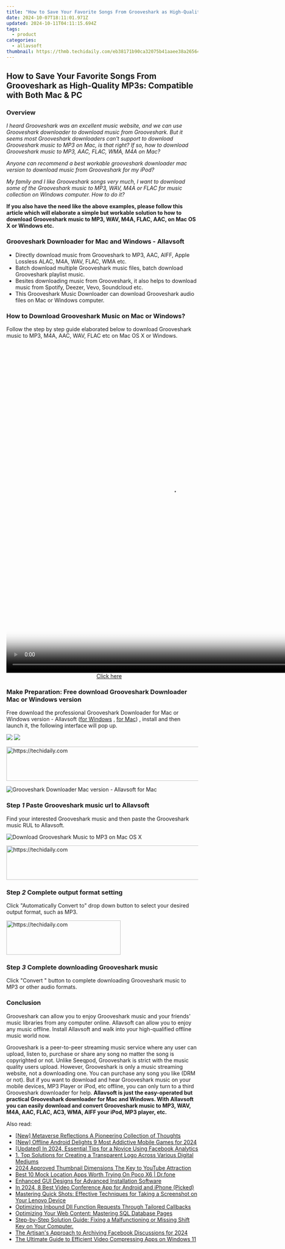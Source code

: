```yaml
---
title: "How to Save Your Favorite Songs From Grooveshark as High-Quality MP3s: Compatible with Both Mac & PC"
date: 2024-10-07T18:11:01.971Z
updated: 2024-10-11T04:11:15.694Z
tags:
  - product
categories:
  - allavsoft
thumbnail: https://thmb.techidaily.com/eb38171b90ca32075b41aaee38a26564bdab0e720e595c798abbf52d66cb7d09.jpg
---
```


## How to Save Your Favorite Songs From Grooveshark as High-Quality MP3s: Compatible with Both Mac & PC

### Overview

_I heard Grooveshark was an excellent music website, and we can use Grooveshark downloader to download music from Grooveshark. But it seems most Grooveshark downloaders can't support to download Grooveshark music to MP3 on Mac, is that right? If so, how to download Grooveshark music to MP3, AAC, FLAC, WMA, M4A on Mac?_

_Anyone can recommend a best workable grooveshark downloader mac version to download music from Grooveshark for my iPod?_

_My family and I like Grooveshark songs very much, I want to download some of the Grooveshark music to MP3, WAV, M4A or FLAC for music collection on Windows computer. How to do it?_

**If you also have the need like the above examples, please follow this article which will elaborate a simple but workable solution to how to download Grooveshark music to MP3, WAV, M4A, FLAC, AAC, on Mac OS X or Windows etc.**

### Grooveshark Downloader for Mac and Windows - Allavsoft

* Directly download music from Grooveshark to MP3, AAC, AIFF, Apple Lossless ALAC, M4A, WAV, FLAC, WMA etc.
* Batch download multiple Grooveshark music files, batch download Grooveshark playlist music.
* Besites downloading music from Grooveshark, it also helps to download music from Spotify, Deezer, Vevo, Soundcloud etc.
* This Grooveshark Music Downloader can download Grooveshark audio files on Mac or Windows computer.

### How to Download Grooveshark Music on Mac or Windows?

Follow the step by step guide elaborated below to download Grooveshark music to MP3, M4A, AAC, WAV, FLAC etc on Mac OS X or Windows.

<!-- affiliate ads begin -->
<span id="1834906">
					<video width="864" height="864" style="cursor:pointer"
           poster="//a.impactradius-go.com/display-clicktoplayimage/1834906.png"
           onclick="if(!this.playClicked){this.play();this.setAttribute('controls',true);this.playClicked=true;}">
	   <source src="//a.impactradius-go.com/display-ad/16836-1834906">
	   <img src="//a.impactradius-go.com/display-clicktoplayimage/1834906.png" style="border: none; height: 100%; width: 100%; object-fit: contain">
	</video>
	<div style="width:540px;text-align:center"><a href="javascript:window.open(decodeURIComponent('https%3A%2F%2F25home.pxf.io%2Fc%2F5597632%2F1834906%2F16836'), '_blank');void(0);">Click here</a></div>
</span>
<img height="0" width="0" src="https://imp.pxf.io/i/5597632/1834906/16836" style="position:absolute;visibility:hidden;" border="0" />
<!-- affiliate ads end -->

### Make Preparation: Free download Grooveshark Downloader Mac or Windows version

Free download the professional Grooveshark Downloader for Mac or Windows version - Allavsoft ([for Windows](https://tools.techidaily.com/allavsoft/products/) , [for Mac](https://tools.techidaily.com/allavsoft/products/)) , install and then launch it, the following interface will pop up.

[![](https://www.allavsoft.com/how-to/../images/how-to/free-download-win.jpg)](https://tools.techidaily.com/allavsoft/products/) [![](https://www.allavsoft.com/how-to/../images/how-to/free-download-mac.jpg)](https://tools.techidaily.com/allavsoft/products/)

<!-- affiliate ads begin -->
<a href="https://aligracehair.sjv.io/c/5597632/2006960/19272" target="_top" id="2006960">
  <img src="//a.impactradius-go.com/display-ad/19272-2006960" border="0" alt="https://techidaily.com" width="728" height="90"/>
</a>
<img height="0" width="0" src="https://aligracehair.sjv.io/i/5597632/2006960/19272" style="position:absolute;visibility:hidden;" border="0" />
<!-- affiliate ads end -->

![Grooveshark Downloader Mac version - Allavsoft for Mac](https://www.allavsoft.com/how-to/../images/allavsoft-mac/screen-shot-600.jpg)

### Step _1_ Paste Grooveshark music url to Allavsoft

Find your interested Grooveshark music and then paste the Grooveshark music RUL to Allavsoft.

![Download Grooveshark Music to MP3 on Mac OS X](https://www.allavsoft.com/how-to/../images/how-to/grooveshark-downloader-mac/download-grooveshark-music-on-mac.jpg)

<!-- affiliate ads begin -->
<a href="https://appsumo.8odi.net/c/5597632/2075476/7443" target="_top" id="2075476">
  <img src="//a.impactradius-go.com/display-ad/7443-2075476" border="0" alt="https://techidaily.com" width="728" height="90"/>
</a>
<img height="0" width="0" src="https://appsumo.8odi.net/i/5597632/2075476/7443" style="position:absolute;visibility:hidden;" border="0" />
<!-- affiliate ads end -->

### Step _2_ Complete output format setting

Click "Automatically Convert to" drop down button to select your desired output format, such as MP3.

<!-- affiliate ads begin -->
<a href="https://aligracehair.sjv.io/c/5597632/1896555/19272" target="_top" id="1896555">
  <img src="//a.impactradius-go.com/display-ad/19272-1896555" border="0" alt="https://techidaily.com" width="300" height="90"/>
</a>
<img height="0" width="0" src="https://aligracehair.sjv.io/i/5597632/1896555/19272" style="position:absolute;visibility:hidden;" border="0" />
<!-- affiliate ads end -->

### Step _3_ Complete downloading Grooveshark music

Click "Convert " button to complete downloading Grooveshark music to MP3 or other audio formats.

### Conclusion

Grooveshark can allow you to enjoy Grooveshark music and your friends' music libraries from any computer online. Allavsoft can allow you to enjoy any music offline. Install Allavsoft and walk into your high-qualified offline music world now.

Grooveshark is a peer-to-peer streaming music service where any user can upload, listen to, purchase or share any song no matter the song is copyrighted or not. Unlike Seeqpod, Grooveshark is strict with the music quality users upload. However, Grooveshark is only a music streaming website, not a downloading one. You can purchase any song you like (DRM or not). But if you want to download and hear Grooveshark music on your mobile devices, MP3 Player or iPod, etc offline, you can only turn to a third Grooveshark downloader for help. **Allavsoft is just the easy-operated but practical Grooveshark downloader for Mac and Windows. With Allavsoft you can easily download and convert Grooveshark music to MP3, WAV, M4A, AAC, FLAC, AC3, WMA, AIFF your iPod, MP3 player, etc.**

<ins class="adsbygoogle"
     style="display:block"
     data-ad-format="autorelaxed"
     data-ad-client="ca-pub-7571918770474297"
     data-ad-slot="1223367746"></ins>

<ins class="adsbygoogle"
     style="display:block"
     data-ad-client="ca-pub-7571918770474297"
     data-ad-slot="8358498916"
     data-ad-format="auto"
     data-full-width-responsive="true"></ins>

<span class="atpl-alsoreadstyle">Also read:</span>
<div><ul>
<li><a href="https://extra-guidance.techidaily.com/new-metaverse-reflections-a-pioneering-collection-of-thoughts/"><u>[New] Metaverse Reflections A Pioneering Collection of Thoughts</u></a></li>
<li><a href="https://screen-capture.techidaily.com/new-offline-android-delights-9-most-addictive-mobile-games-for-2024/"><u>[New] Offline Android Delights 9 Most Addictive Mobile Games for 2024</u></a></li>
<li><a href="https://facebook-video-content.techidaily.com/updated-in-2024-essential-tips-for-a-novice-using-facebook-analytics/"><u>[Updated] In 2024, Essential Tips for a Novice Using Facebook Analytics</u></a></li>
<li><a href="https://fox-web3.techidaily.com/1-top-solutions-for-creating-a-transparent-logo-across-various-digital-mediums/"><u>1. Top Solutions for Creating a Transparent Logo Across Various Digital Mediums</u></a></li>
<li><a href="https://youtube-tips.techidaily.com/approved-thumbnail-dimensions-the-key-to-youtube-attraction/"><u>2024 Approved Thumbnail Dimensions The Key to YouTube Attraction</u></a></li>
<li><a href="https://fake-location.techidaily.com/best-10-mock-location-apps-worth-trying-on-poco-x6-drfone-by-drfone-virtual-android/"><u>Best 10 Mock Location Apps Worth Trying On Poco X6 | Dr.fone</u></a></li>
<li><a href="https://fox-web3.techidaily.com/enhanced-gui-designs-for-advanced-installation-software/"><u>Enhanced GUI Designs for Advanced Installation Software</u></a></li>
<li><a href="https://screen-capture.techidaily.com/in-2024-8-best-video-conference-app-for-android-and-iphone-picked/"><u>In 2024, 8 Best Video Conference App for Android and iPhone (Picked)</u></a></li>
<li><a href="https://fox-web3.techidaily.com/mastering-quick-shots-effective-techniques-for-taking-a-screenshot-on-your-lenovo-device/"><u>Mastering Quick Shots: Effective Techniques for Taking a Screenshot on Your Lenovo Device</u></a></li>
<li><a href="https://fox-web3.techidaily.com/optimizing-inbound-dll-function-requests-through-tailored-callbacks/"><u>Optimizing Inbound Dll Function Requests Through Tailored Callbacks</u></a></li>
<li><a href="https://fox-web3.techidaily.com/optimizing-your-web-content-mastering-sql-database-pages/"><u>Optimizing Your Web Content: Mastering SQL Database Pages</u></a></li>
<li><a href="https://common-error.techidaily.com/1723207025522-step-by-step-solution-guide-fixing-a-malfunctioning-or-missing-shift-key-on-your-computer/"><u>Step-by-Step Solution Guide: Fixing a Malfunctioning or Missing Shift Key on Your Computer.</u></a></li>
<li><a href="https://screen-mirroring-recording.techidaily.com/the-artisans-approach-to-archiving-facebook-discussions-for-2024/"><u>The Artisan's Approach to Archiving Facebook Discussions for 2024</u></a></li>
<li><a href="https://fox-web3.techidaily.com/the-ultimate-guide-to-efficient-video-compressing-apps-on-windows-11/"><u>The Ultimate Guide to Efficient Video Compressing Apps on Windows 11</u></a></li>
</ul></div>

